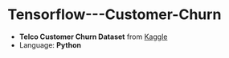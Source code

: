 # Tensorflow---Customer-Churn

- **Telco Customer Churn Dataset** from [Kaggle](https://www.kaggle.com/datasets/blastchar/telco-customer-churn)
- Language: **Python**

